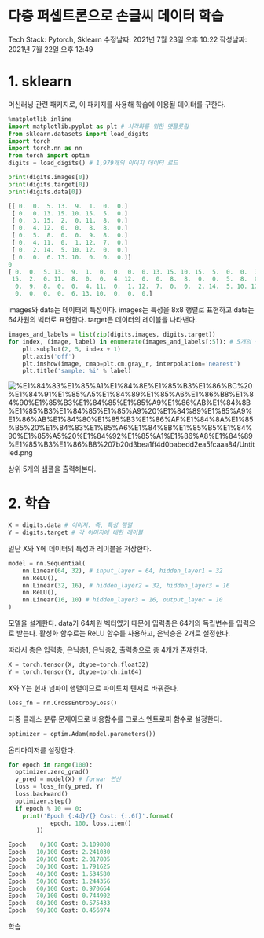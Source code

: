 # 다층 퍼셉트론으로 손글씨 데이터 학습

Tech Stack: Pytorch, Sklearn
수정날짜: 2021년 7월 23일 오후 10:22
작성날짜: 2021년 7월 22일 오후 12:49

# 1. sklearn

머신러닝 관련 패키지로, 이 패키지를 사용해 학습에 이용될 데이터를 구한다.

```python
%matplotlib inline
import matplotlib.pyplot as plt # 시각화를 위한 맷플롯립
from sklearn.datasets import load_digits
import torch
import torch.nn as nn
from torch import optim
digits = load_digits() # 1,979개의 이미지 데이터 로드
```

```python
print(digits.images[0])
print(digits.target[0])
print(digits.data[0])
```

```python
[[ 0.  0.  5. 13.  9.  1.  0.  0.]
 [ 0.  0. 13. 15. 10. 15.  5.  0.]
 [ 0.  3. 15.  2.  0. 11.  8.  0.]
 [ 0.  4. 12.  0.  0.  8.  8.  0.]
 [ 0.  5.  8.  0.  0.  9.  8.  0.]
 [ 0.  4. 11.  0.  1. 12.  7.  0.]
 [ 0.  2. 14.  5. 10. 12.  0.  0.]
 [ 0.  0.  6. 13. 10.  0.  0.  0.]]
0
[ 0.  0.  5. 13.  9.  1.  0.  0.  0.  0. 13. 15. 10. 15.  5.  0.  0.  3.
 15.  2.  0. 11.  8.  0.  0.  4. 12.  0.  0.  8.  8.  0.  0.  5.  8.  0.
  0.  9.  8.  0.  0.  4. 11.  0.  1. 12.  7.  0.  0.  2. 14.  5. 10. 12.
  0.  0.  0.  0.  6. 13. 10.  0.  0.  0.]
```

images와 data는 데이터의 특성이다. images는 특성을 8x8 행렬로 표현하고 data는 64차원의 벡터로 표현한다. target은 데이터의 레이블을 나타낸다.

```python
images_and_labels = list(zip(digits.images, digits.target))
for index, (image, label) in enumerate(images_and_labels[:5]): # 5개의 샘플만 출력
    plt.subplot(2, 5, index + 1)
    plt.axis('off')
    plt.imshow(image, cmap=plt.cm.gray_r, interpolation='nearest')
    plt.title('sample: %i' % label)
```

![%E1%84%83%E1%85%A1%E1%84%8E%E1%85%B3%E1%86%BC%20%E1%84%91%E1%85%A5%E1%84%89%E1%85%A6%E1%86%B8%E1%84%90%E1%85%B3%E1%84%85%E1%85%A9%E1%86%AB%E1%84%8B%E1%85%B3%E1%84%85%E1%85%A9%20%E1%84%89%E1%85%A9%E1%86%AB%E1%84%80%E1%85%B3%E1%86%AF%E1%84%8A%E1%85%B5%20%E1%84%83%E1%85%A6%E1%84%8B%E1%85%B5%E1%84%90%E1%85%A5%20%E1%84%92%E1%85%A1%E1%86%A8%E1%84%89%E1%85%B3%E1%86%B8%207b20d3bea1ff4d0babedd2ea5fcaaa84/Untitled.png](%E1%84%83%E1%85%A1%E1%84%8E%E1%85%B3%E1%86%BC%20%E1%84%91%E1%85%A5%E1%84%89%E1%85%A6%E1%86%B8%E1%84%90%E1%85%B3%E1%84%85%E1%85%A9%E1%86%AB%E1%84%8B%E1%85%B3%E1%84%85%E1%85%A9%20%E1%84%89%E1%85%A9%E1%86%AB%E1%84%80%E1%85%B3%E1%86%AF%E1%84%8A%E1%85%B5%20%E1%84%83%E1%85%A6%E1%84%8B%E1%85%B5%E1%84%90%E1%85%A5%20%E1%84%92%E1%85%A1%E1%86%A8%E1%84%89%E1%85%B3%E1%86%B8%207b20d3bea1ff4d0babedd2ea5fcaaa84/Untitled.png)

상위 5개의 샘플을 출력해본다.

# 2. 학습

```python
X = digits.data # 이미지. 즉, 특성 행렬
Y = digits.target # 각 이미지에 대한 레이블
```

일단 X와 Y에 데이터의 특성과 레이블을 저장한다.

```python
model = nn.Sequential(
    nn.Linear(64, 32), # input_layer = 64, hidden_layer1 = 32
    nn.ReLU(),
    nn.Linear(32, 16), # hidden_layer2 = 32, hidden_layer3 = 16
    nn.ReLU(),
    nn.Linear(16, 10) # hidden_layer3 = 16, output_layer = 10
)
```

모델을 설계한다. data가 64차원 벡터였기 때문에 입력층은 64개의 독립변수를 입력으로 받는다. 활성화 함수로는 ReLU 함수를 사용하고, 은닉층은 2개로 설정한다.

따라서 층은 입력층, 은닉층1, 은닉층2, 출력층으로 총 4개가 존재한다.

```python
X = torch.tensor(X, dtype=torch.float32)
Y = torch.tensor(Y, dtype=torch.int64)
```

X와 Y는 현재 넘파이 행렬이므로 파이토치 텐서로 바꿔준다.

```python
loss_fn = nn.CrossEntropyLoss()
```

다중 클래스 분류 문제이므로 비용함수를 크로스 엔트로피 함수로 설정한다.

```python
optimizer = optim.Adam(model.parameters())
```

옵티마이저를 설정한다.

```python
for epoch in range(100):
  optimizer.zero_grad()
  y_pred = model(X) # forwar 연산
  loss = loss_fn(y_pred, Y)
  loss.backward()
  optimizer.step()
  if epoch % 10 == 0:
    print('Epoch {:4d}/{} Cost: {:.6f}'.format(
            epoch, 100, loss.item()
        ))
```

```python
Epoch    0/100 Cost: 3.109808
Epoch   10/100 Cost: 2.241030
Epoch   20/100 Cost: 2.017805
Epoch   30/100 Cost: 1.791625
Epoch   40/100 Cost: 1.534580
Epoch   50/100 Cost: 1.244356
Epoch   60/100 Cost: 0.970664
Epoch   70/100 Cost: 0.744902
Epoch   80/100 Cost: 0.575433
Epoch   90/100 Cost: 0.456974
```

학습